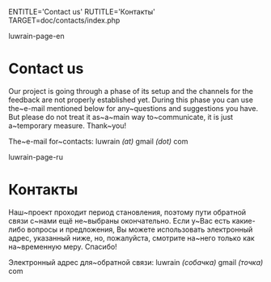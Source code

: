 
ENTITLE='Contact us'
RUTITLE='Контакты'
TARGET=doc/contacts/index.php

luwrain-page-en

# Contact us

Our project is going through a phase of its setup 
and the channels for the feedback are not properly established yet.
During this phase you can use the~e-mail mentioned below for 
any~questions and suggestions you have.
But please do not treat it as~a~main way to~communicate,
it is just a~temporary measure. 
Thank~you!

The~e-mail for~contacts: luwrain _(at)_ gmail _(dot)_ com

luwrain-page-ru

# Контакты


Наш~проект проходит период становления,
поэтому  пути обратной связи с~нами ещё не~выбраны окончательно.
Если у~Вас есть какие-либо вопросы и предложения,
Вы можете использовать электронный адрес, указанный ниже,
но, пожалуйста, смотрите на~него только как на~временную меру. 
Спасибо!

Электронный адрес для~обратной связи: luwrain _(собачка)_ gmail _(точка)_ com
